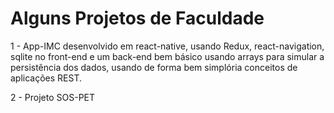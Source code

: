 # Alguns Projetos de Faculdade

1 - App-IMC desenvolvido em react-native, usando Redux, react-navigation, sqlite no front-end e um back-end bem básico usando arrays para simular a persistência dos dados, usando de forma bem simplória conceitos de aplicações REST.

2 - Projeto SOS-PET
